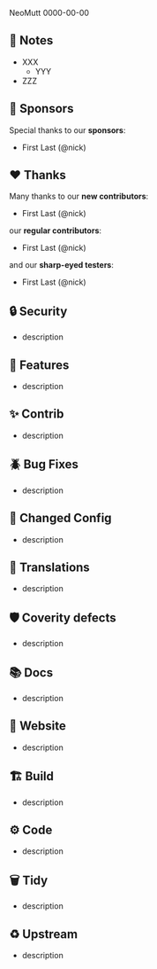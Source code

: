 NeoMutt 0000-00-00

## :book: Notes

- XXX
  - YYY
- ZZZ

## :gem: Sponsors

Special thanks to our **sponsors**:

- First Last (@nick)

## :heart: Thanks

Many thanks to our **new contributors**:

- First Last (@nick)

our **regular contributors**:

- First Last (@nick)

and our **sharp-eyed testers**:

- First Last (@nick)

## :lock: Security

- description

## :gift: Features

- description

## :sparkles: Contrib

- description

## :beetle: Bug Fixes

- description

## :wrench: Changed Config

- description

## :black_flag: Translations

- description

## :shield: Coverity defects

- description

## :books: Docs

- description

## :link: Website

- description

## :building_construction: Build

- description

## :gear: Code

- description

## :wastebasket: Tidy

- description

## :recycle: Upstream

- description

